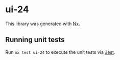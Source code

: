 # ui-24

This library was generated with [Nx](https://nx.dev).

## Running unit tests

Run `nx test ui-24` to execute the unit tests via [Jest](https://jestjs.io).
